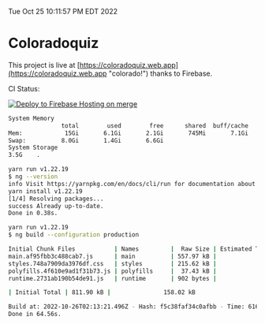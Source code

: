Tue Oct 25 10:11:57 PM EDT 2022

# Coloradoquiz


This project is live at [https://coloradoquiz.web.app](https://coloradoquiz.web.app "colorado!") thanks to Firebase.

CI Status: 

[![Deploy to Firebase Hosting on merge](https://github.com/teamkushal/coloradoquiz/actions/workflows/firebase-hosting-merge.yml/badge.svg)](https://github.com/teamkushal/coloradoquiz/actions/workflows/firebase-hosting-merge.yml)

```bash
System Memory
               total        used        free      shared  buff/cache   available
Mem:            15Gi       6.1Gi       2.1Gi       745Mi       7.1Gi       8.1Gi
Swap:          8.0Gi       1.4Gi       6.6Gi
System Storage
3.5G	.
```
```bash
yarn run v1.22.19
$ ng --version
info Visit https://yarnpkg.com/en/docs/cli/run for documentation about this command.
yarn install v1.22.19
[1/4] Resolving packages...
success Already up-to-date.
Done in 0.38s.
```
```bash
yarn run v1.22.19
$ ng build --configuration production

Initial Chunk Files           | Names         |  Raw Size | Estimated Transfer Size
main.af95fbb3c488cab7.js      | main          | 557.97 kB |               132.78 kB
styles.748a7909da3976df.css   | styles        | 215.62 kB |                12.77 kB
polyfills.4f610e9ad1f31b73.js | polyfills     |  37.43 kB |                11.96 kB
runtime.2731ab190b54de91.js   | runtime       | 902 bytes |               517 bytes

| Initial Total | 811.90 kB |               158.02 kB

Build at: 2022-10-26T02:13:21.496Z - Hash: f5c38faf34c0afbb - Time: 61663ms
Done in 64.56s.
```
